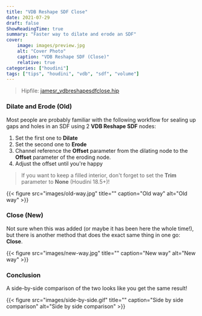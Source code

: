 ```yaml
---
title: "VDB Reshape SDF Close"
date: 2021-07-29
draft: false
ShowReadingTime: true
summary: "Faster way to dilate and erode an SDF"
cover:
    image: images/preview.jpg
    alt: "Cover Photo"
    caption: "VDB Reshape SDF (Close)"
    relative: true
categories: ["houdini"]
tags: ["tips", "houdini", "vdb", "sdf", "volume"]
---
```


> Hipfile: [jamesr_vdbreshapesdfclose.hip](houdini/hip/jamesr_vdbreshapesdfclose.hiplc)

### Dilate and Erode (Old)
Most people are probably familiar with the following workflow for sealing up gaps and holes in an SDF using 2 **VDB Reshape SDF** nodes:

1. Set the first one to **Dilate**
2. Set the second one to **Erode**
3. Channel reference the **Offset** parameter from the dilating node to the
   **Offset** parameter of the eroding node.
4. Adjust the offset until you're happy

> If you want to keep a filled interior, don't forget to set the **Trim**
> parameter to **None** (Houdini 18.5+)!

{{< figure src="images/old-way.jpg" title="" caption="Old way" alt="Old way" >}}

### Close (New)
Not sure when this was added (or maybe it has been here the whole time!), but there is another method that does the exact same thing in one go: **Close**.

{{< figure src="images/new-way.jpg" title="" caption="New way" alt="New way" >}}

### Conclusion
A side-by-side comparison of the two looks like you get the same result!

{{< figure src="images/side-by-side.gif" title="" caption="Side by side comparison" alt="Side by side comparison" >}}
